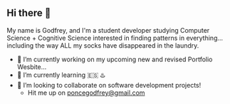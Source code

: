 ## Hi there 👋

My name is Godfrey, and I'm a student developer studying Computer Science + Cognitive Science interested in finding patterns in everything... including the way ALL my socks have disappeared in the laundry.

- 🔭 I’m currently working on my upcoming new and revised Portfolio Wesbite... 
- 🌱 I’m currently learning 🇪🇸 ♨️ 
- 👯 I’m looking to collaborate on software development projects!
  - Hit me up on poncegodfrey@gmail.com  
<!--
**godfreyponce/GodfreyPonce** is a ✨ _special_ ✨ repository because its `README.md` (this file) appears on your GitHub profile.

Here are some ideas to get you started:

- 🔭 I’m currently working on ... [Website name](https://websiteurl.com)
- 🌱 I’m currently learning ...
- 👯 I’m looking to collaborate on ...
- 🤔 I’m looking for help with ...
- 💬 Ask me about ...
- 📫 How to reach me: ...
- 😄 Pronouns: ...
- ⚡ Fun fact: ...
-->
